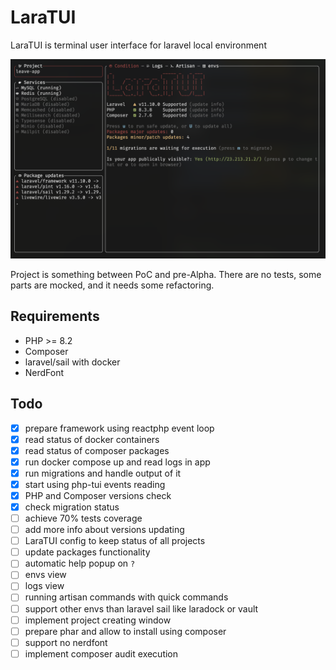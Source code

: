 # LaraTUI

LaraTUI is terminal user interface for laravel local environment

![Interface](./assets/interface.png)

Project is something between PoC and pre-Alpha. There are no tests, some parts are mocked, and it needs some refactoring.

## Requirements

- PHP >= 8.2
- Composer
- laravel/sail with docker
- NerdFont

## Todo

- [x] prepare framework using reactphp event loop
- [x] read status of docker containers
- [x] read status of composer packages
- [x] run docker compose up and read logs in app
- [x] run migrations and handle output of it
- [x] start using php-tui events reading
- [x] PHP and Composer versions check
- [x] check migration status
- [ ] achieve 70% tests coverage
- [ ] add more info about versions updating
- [ ] LaraTUI config to keep status of all projects
- [ ] update packages functionality
- [ ] automatic help popup on `?`
- [ ] envs view
- [ ] logs view
- [ ] running artisan commands with quick commands
- [ ] support other envs than laravel sail like laradock or vault
- [ ] implement project creating window
- [ ] prepare phar and allow to install using composer
- [ ] support no nerdfont
- [ ] implement composer audit execution
